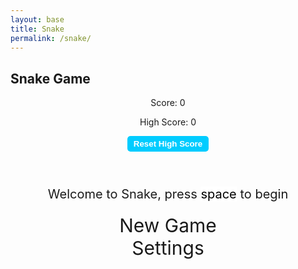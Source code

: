 ```yaml
---
layout: base
title: Snake
permalink: /snake/
---
```


<style>
    body {
    }

    .wrap {
        margin-left: auto;
        margin-right: auto;
    }

    canvas {
        display: none;
        border-style: solid;
        border-width: 10px;
        border-color: rgb(8, 12, 245);
    }

    canvas:focus {
        outline: none;
    }

    /* All screens style */
    #gameover p,
    #setting p,
    #menu p {
        font-size: 20px;
    }

    #gameover a,
    #setting a,
    #menu a {
        font-size: 30px;
        display: block;
    }

    #gameover a:hover,
    #setting a:hover,
    #menu a:hover {
        cursor: pointer;
    }

    #menu {
        display: block;
    }

    #gameover,
    #setting {
        display: none;
    }

    #setting input {
        display: none;
    }

    #setting label {
        cursor: pointer;
    }

    #setting input:checked+label {
        background-color: #FFF;
        color: #000;
    }
</style>

<h2>Snake Game</h2>
<div class="container">
    <header class="pb-3 mb-4 border-bottom border-primary text-dark">
        <p class="fs-4">Score: <span id="score_value">0</span></p>
        <p class="fs-4">High Score: <span id="high_score_value">0</span></p>
        <button id="reset_high_score" style="background-color:rgb(0, 204, 255); color: white; padding: 5px 10px; border: none; border-radius: 5px; font-weight: bold; cursor: pointer;">
            Reset High Score
        </button>
    </header>
    <div class="container bg-secondary" style="text-align:center;">
        <!-- Main Menu -->
        <div id="menu" class="py-4 text-light">
            <p>Welcome to Snake, press <span style="background-color: #FFFFFF; color: #000000">space</span> to begin</p>
            <a id="new_game" class="link-alert">New Game</a>
            <a id="setting_menu" class="link-alert">Settings</a>
        </div>
        <!-- Game Over -->
        <div id="gameover" class="py-4 text-light">
            <p>Game Over, press <span style="background-color: #FFFFFF; color: #000000">space</span> to try again</p>
            <a id="new_game1" class="link-alert">New Game</a>
            <a id="setting_menu1" class="link-alert">Settings</a>
        </div>
        <!-- Play Screen -->
        <canvas id="snake" class="wrap" width="320" height="320" tabindex="1"></canvas>
        <!-- Settings Screen -->
        <div id="setting" class="py-4 text-light">
            <p>Settings Screen, press <span style="background-color: #FFFFFF; color: #000000">space</span> to go back to playing</p>
            <a id="new_game2" class="link-alert">New Game</a>
            <br>
            <p>Speed:
                <input id="speed1" type="radio" name="speed" value="120" checked />
                <label for="speed1">Slow</label>
                <input id="speed2" type="radio" name="speed" value="75" />
                <label for="speed2">Normal</label>
                <input id="speed3" type="radio" name="speed" value="35" />
                <label for="speed3">Fast</label>
            </p>
            <p>Wall:
                <input id="wallon" type="radio" name="wall" value="1" checked />
                <label for="wallon">On</label>
                <input id="walloff" type="radio" name="wall" value="0" />
                <label for="walloff">Off</label>
            </p>
        </div>
    </div>
</div>

<script>
    (function () {
        /* Game Attributes */
        const canvas = document.getElementById("snake");
        const ctx = canvas.getContext("2d");

        const SCREEN_MENU = -1, SCREEN_SNAKE = 0, SCREEN_GAME_OVER = 1, SCREEN_SETTING = 2;
        const BLOCK = 10;

        let SCREEN = SCREEN_MENU;
        let snake = [];
        let snake_dir = 1;
        let snake_next_dir = 1;
        let snake_speed = 150;
        let food = { x: 0, y: 0 };
        let score = 0;
        let wall = 1;

        const ele_score = document.getElementById("score_value");
        const ele_high_score = document.getElementById("high_score_value");
        const reset_high_score_button = document.getElementById("reset_high_score");
        const screen_menu = document.getElementById("menu");
        const screen_game_over = document.getElementById("gameover");
        const screen_setting = document.getElementById("setting");
        const screen_snake = document.getElementById("snake");

        const button_new_game = document.getElementById("new_game");
        const button_new_game1 = document.getElementById("new_game1");
        const button_new_game2 = document.getElementById("new_game2");
        const button_setting_menu = document.getElementById("setting_menu");
        const button_setting_menu1 = document.getElementById("setting_menu1");

        /* High Score Logic */
        let highScore = localStorage.getItem("highScore") || 0; // Retrieve high score from localStorage
        ele_high_score.textContent = highScore;

        const updateHighScore = (currentScore) => {
            if (currentScore > highScore) {
                highScore = currentScore;
                localStorage.setItem("highScore", highScore); // Save the new high score to localStorage
                ele_high_score.textContent = highScore; // Update the high score display
            }
        };

        reset_high_score_button.onclick = () => {
            highScore = 0;
            localStorage.setItem("highScore", highScore); // Reset high score in localStorage
            ele_high_score.textContent = highScore; // Update the high score display
        };

        /* Display Control */
        const showScreen = (screen_opt) => {
            SCREEN = screen_opt;
            screen_menu.style.display = screen_opt === SCREEN_MENU ? "block" : "none";
            screen_snake.style.display = screen_opt === SCREEN_SNAKE ? "block" : "none";
            screen_game_over.style.display = screen_opt === SCREEN_GAME_OVER ? "block" : "none";
            screen_setting.style.display = screen_opt === SCREEN_SETTING ? "block" : "none";
        };

        /* Game Initialization */
        const newGame = () => {
            showScreen(SCREEN_SNAKE);
            screen_snake.focus();
            score = 0;
            updateScore(score);
            snake = [{ x: 0, y: 15 }];
            snake_next_dir = 1;
            addFood();
            mainLoop();
        };

        /* Main Game Loop */
        const mainLoop = () => {
            let _x = snake[0].x;
            let _y = snake[0].y;

            // Update direction
            snake_dir = snake_next_dir;
            switch (snake_dir) {
                case 0: _y--; break; // Up
                case 1: _x++; break; // Right
                case 2: _y++; break; // Down
                case 3: _x--; break; // Left
            }

            // Move snake
            snake.pop();
            snake.unshift({ x: _x, y: _y });

            // Check collisions
            if (wall === 1 && (_x < 0 || _x >= canvas.width / BLOCK || _y < 0 || _y >= canvas.height / BLOCK)) {
                showScreen(SCREEN_GAME_OVER);
                return;
            }

            for (let i = 1; i < snake.length; i++) {
                if (_x === snake[i].x && _y === snake[i].y) {
                    showScreen(SCREEN_GAME_OVER);
                    return;
                }
            }

            // Check food collision
            if (checkBlock(_x, _y, food.x, food.y)) {
                snake.push({ x: _x, y: _y });
                updateScore(++score);
                addFood();
            }

            // Render game
            renderGame();
            setTimeout(mainLoop, snake_speed);
        };

        /* Render Game */
        const renderGame = () => {
            ctx.fillStyle = "royalblue";
            ctx.fillRect(0, 0, canvas.width, canvas.height);

            // Draw the snake
            snake.forEach(part => drawBlock(part.x, part.y, "lime"));

            // Draw the food in red using RGB
            drawBlock(food.x, food.y, "rgb(255, 0, 0)");
        };

        /* Utility Functions */
        const drawBlock = (x, y, color) => {
            ctx.fillStyle = color;
            ctx.fillRect(x * BLOCK, y * BLOCK, BLOCK, BLOCK);
        };

        const addFood = () => {
            food.x = Math.floor(Math.random() * (canvas.width / BLOCK));
            food.y = Math.floor(Math.random() * (canvas.height / BLOCK));
        };

        const checkBlock = (x, y, _x, _y) => x === _x && y === _y;

        const updateScore = (value) => {
            ele_score.textContent = value;
            updateHighScore(value); // Check and update high score
        };

        /* Event Listeners */
        window.onload = () => {
            button_new_game.onclick = newGame;
            button_new_game1.onclick = newGame;
            button_new_game2.onclick = newGame;
            button_setting_menu.onclick = () => showScreen(SCREEN_SETTING);
            button_setting_menu1.onclick = () => showScreen(SCREEN_SETTING);

            // Add event listener for arrow keys
            window.addEventListener("keydown", (evt) => {
                if (SCREEN !== SCREEN_SNAKE) {
                    if (evt.code === "Space") newGame();
                    return;
                }

                // Update snake direction based on arrow keys
                switch (evt.code) {
                    case "ArrowUp":
                        if (snake_dir !== 2) snake_next_dir = 0; // Up
                        break;
                    case "ArrowRight":
                        if (snake_dir !== 3) snake_next_dir = 1; // Right
                        break;
                    case "ArrowDown":
                        if (snake_dir !== 0) snake_next_dir = 2; // Down
                        break;
                    case "ArrowLeft":
                        if (snake_dir !== 1) snake_next_dir = 3; // Left
                        break;
                }
            });
        };
    })();
</script>
